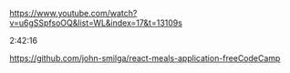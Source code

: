 <https://www.youtube.com/watch?v=u6gSSpfsoOQ&list=WL&index=17&t=13109s>

2:42:16

<https://github.com/john-smilga/react-meals-application-freeCodeCamp>

